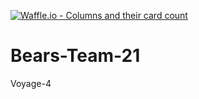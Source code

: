 [![Waffle.io - Columns and their card count](https://badge.waffle.io/chingu-voyage4/Bears-Team-21.png?columns=all)](https://waffle.io/chingu-voyage4/Bears-Team-21?utm_source=badge)
# Bears-Team-21
Voyage-4
